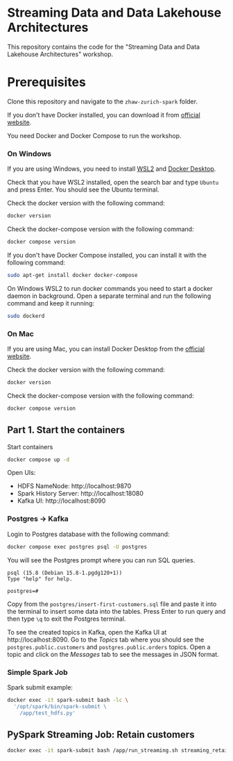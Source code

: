 
# Streaming Data and Data Lakehouse Architectures

This repository contains the code for the "Streaming Data and Data Lakehouse Architectures" workshop. 


# Prerequisites

Clone this repository and navigate to the `zhaw-zurich-spark` folder.


If you don't have Docker installed, you can download it from [official website](https://www.docker.com/products/docker-desktop).

You need Docker and Docker Compose to run the workshop.

### On Windows

If you are using Windows, you need to install [WSL2](https://docs.microsoft.com/en-us/windows/wsl/install-win10) 
and [Docker Desktop](https://www.docker.com/products/docker-desktop).

Check that you have WSL2 installed, open the search bar and type `Ubuntu` and press Enter. You should see the Ubuntu terminal.

Check the docker version with the following command:

```bash
docker version
```

Check the docker-compose version with the following command:

```bash
docker compose version
```

If you don't have Docker Compose installed, you can install it with the following command:

```bash
sudo apt-get install docker docker-compose
```

On Windows WSL2 to run docker commands you need to start a docker daemon in background.
Open a separate terminal and run the following command and keep it running:

```bash
sudo dockerd
```



### On Mac

If you are using Mac, you can install Docker Desktop from the [official website](https://www.docker.com/products/docker-desktop).

Check the docker version with the following command:

```bash
docker version
```

Check the docker-compose version with the following command:

```bash
docker compose version
```


## Part 1. Start the containers


Start containers

```bash
docker compose up -d
```

Open UIs:

- HDFS NameNode: http://localhost:9870
- Spark History Server: http://localhost:18080
- Kafka UI: http://localhost:8090


### Postgres -> Kafka

Login to Postgres database with the following command:

```bash
docker compose exec postgres psql -U postgres
```

You will see the Postgres prompt where you can run SQL queries.

```
psql (15.8 (Debian 15.8-1.pgdg120+1))
Type "help" for help.

postgres=#
```

Copy from the `postgres/insert-first-customers.sql` file and paste it into the 
terminal to insert some data into the tables. Press Enter to run query and then 
type `\q` to exit the Postgres terminal.

To see the created topics in Kafka, open the Kafka UI at http://localhost:8090.
Go to the *Topics* tab where you should see the `postgres.public.customers` and 
`postgres.public.orders` topics. Open a topic and click on the *Messages* tab to 
see the messages in JSON format.


### Simple Spark Job

Spark submit example:

```bash
docker exec -it spark-submit bash -lc \
  '/opt/spark/bin/spark-submit \
    /app/test_hdfs.py'
```


## PySpark Streaming Job: Retain customers

```bash
docker exec -it spark-submit bash /app/run_streaming.sh streaming_retain_customers.py
```
